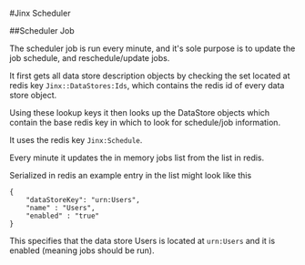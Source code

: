 ﻿#Jinx Scheduler

##Scheduler Job

The scheduler job is run every minute, and it's sole purpose is to update the job schedule, and reschedule/update jobs.

It first gets all data store description objects by checking the set located at redis key ``Jinx::DataStores:Ids``, which contains the redis id of every data store object.

Using these lookup keys it then looks up the DataStore objects which contain the base redis key in which to look for schedule/job information.




It uses the redis key ``Jinx:Schedule``.  

Every minute it updates the in memory jobs list from the list in redis.

Serialized in redis an example entry in the list might look like this 
```
{ 
    "dataStoreKey": "urn:Users", 
    "name" : "Users", 
    "enabled" : "true"
}
```

This specifies that the data store Users is located at ``urn:Users`` and it is enabled (meaning jobs should be run).

